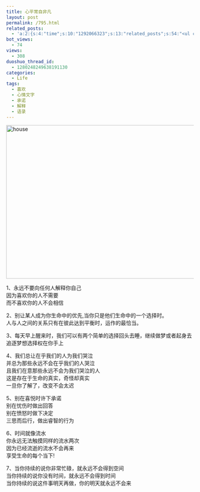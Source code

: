 ```yaml
---
title: 心平常自非凡
layout: post
permalink: /795.html
related_posts:
  - 'a:2:{s:4:"time";s:10:"1292066323";s:13:"related_posts";s:54:"<ul class="related_post"><li>No Related Post</li></ul>";}'
bot_views:
  - 74
views:
  - 308
duoshuo_thread_id:
  - 1280248249638191130
categories:
  - Life
tags:
  - 喜欢
  - 心情文字
  - 承诺
  - 解释
  - 语录
---
```

<img src="http://www.80aj.com/wp-content/uploads/2009/11/house.jpg" alt="house" title="house" width="550" height="412" class="aligncenter size-full wp-image-684" />

1、永远不要向任何人解释你自己  
因为喜欢你的人不需要  
而不喜欢你的人不会相信

2、别让某人成为你生命中的优先,当你只是他们生命中的一个选择时。  
人与人之间的关系只有在彼此达到平衡时，运作的最恰当。

3、每天早上醒来时，我们可以有两个简单的选择回头去睡，继续做梦或者起身去追逐梦想选择权在你手上

4、我们总让在乎我们的人为我们哭泣  
并总为那些永远不会在乎我们的人哭泣  
且我们在意那些永远不会为我们哭泣的人  
这是存在于生命的真实，奇怪却真实  
一旦你了解了，改变不会太迟

5、别在喜悦时许下承诺  
别在忧伤时做出回答  
别在愤怒时做下决定  
三思而后行，做出睿智的行为

6、时间就像流水  
你永远无法触摸同样的流水两次  
因为已经流逝的流水不会再来  
享受生命的每个当下!

7、当你持续的说你非常忙碌，就永远不会得到空间  
当你持续的说你没有时间，就永远不会得到时间  
当你持续的说这件事明天再做，你的明天就永远不会来